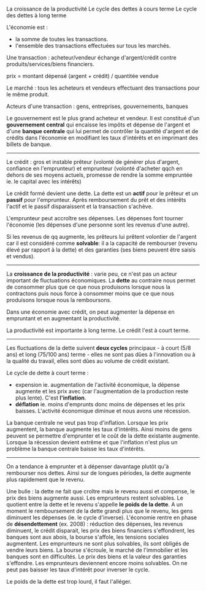 
La croissance de la productivité
Le cycle des dettes à cours terme
Le cycle des dettes à long terme

L'économie est :
 * la somme de toutes les transactions.
 * l'ensemble des transactions effectuées sur tous les marchés.

Une transaction : acheteur/vendeur échange d'argent/crédit contre produits/services/biens financiers.

prix = montant dépensé (argent + crédit) / quantitée vendue

Le marché : tous les acheteurs et vendeurs effectuant des transactions pour le même produit.

Acteurs d'une transaction : gens, entreprises, gouvernements, banques

Le gouvernement est le plus grand acheteur et vendeur. Il est constitué d'un **gouvernement central** qui encaisse les impôts et dépense de l'argent et d'une **banque centrale** qui lui permet de contrôler la quantité d'argent et de crédits dans l'économie en modifiant les taux d'intérêts et en imprimant des billets de banque.

---

Le crédit : gros et instable
prêteur (volonté de générer plus d'argent, confiance en l'emprunteur) et emprunteur (volonté d'acheter qqch en dehors de ses moyens actuels, promesse de rendre la somme empruntée ie. le capital avec les intérêts)

Le crédit formé devient une dette. La dette est un **actif** pour le prêteur et un **passif** pour l'emprunteur. Après remboursement du prêt et des intérêts l'actif et le passif disparaissent et la transaction s'achève.

L'emprunteur peut accroître ses dépenses. Les dépenses font tourner l'économie (les dépenses d'une personne sont les revenus d'une autre).

Si les revenus de qq augmente, les prêteurs lui prêtent volontier de l'argent car il est considéré comme **solvable**: il a la capacité de rembourser (revenu élevé par rapport à la dette) et des garanties (ses biens peuvent être saisis et vendus).

---

La **croissance de la productivité** : varie peu, ce n'est pas un acteur important de fluctuations économiques.
La **dette** au contraire nous permet de consommer plus que ce que nous produisons lorsque nous la contractons puis nous force à consommer moins que ce que nous produisons lorsque nous la remboursons.

Dans une économie avec crédit, on peut augmenter la dépense en empruntant et en augmentant la productivité.

La productivité est importante à long terme. Le crédit l'est à court terme.

---

Les fluctuations de la dette suivent **deux cycles** principaux -  à court (5/8 ans) et long (75/100 ans) terme - elles ne sont pas dûes à  l'innovation ou à la qualité du travail, elles sont dûes au volume de crédit existant.

Le cycle de dette à court terme :
 * expension ie. augmentation de l'activité économique, la dépense augmente et les prix avec (car l'augmentation de la production reste plus lente). C'est **l'inflation**.
 * **déflation** ie. moins d'emprunts donc moins de dépenses et les prix baisses. L'activité économique diminue et nous avons une récession.

La banque centrale ne veut pas trop d'inflation. Lorsque les prix augmentent, la banque augmente les taux d'intérêts. Ainsi moins de gens peuvent se permettre d'emprunter et le coût de la dette existante augmente. Lorsque la récession devient extrême et que l'inflation n'est plus un problème la banque centrale baisse les taux d'intérêts.

---

On a tendance à emprunter et à dépenser davantage plutôt qu'à rembourser nos dettes. Ainsi sur de longues périodes, la dette augmente plus rapidement que le revenu.

Une bulle : la dette ne fait que croître mais le revenu aussi et compense, le prix des biens augmente aussi. Les emprunteurs restent solvables.
Le quotient entre la dette et le revenu s'appelle **le poids de la dette**.
A un moment le remboursement de la dette grandi plus que le revenu, les gens diminuent les dépenses (ie. le cycle d'inverse). 
L'économie rentre en phase de **désendettement** (ex. 2008) : réduction des dépenses, les revenus diminuent, le crédit disparait, les prix des biens financiers s'effondrent, les banques sont aux abois, la bourse s'affole, les tensions sociales augmentent. Les emprunteurs ne sont plus solvables, ils sont obligés de vendre leurs biens. La bourse s'écroule, le marché de l'immobilier et les banques sont en difficultés. Le prix des biens et la valeur des garanties s'effondre. Les emprunteurs deviennent encore moins solvables.
On ne peut pas baisser les taux d'intérêt pour inverser le cycle.

Le poids de la dette est trop lourd, il faut l'alléger.
